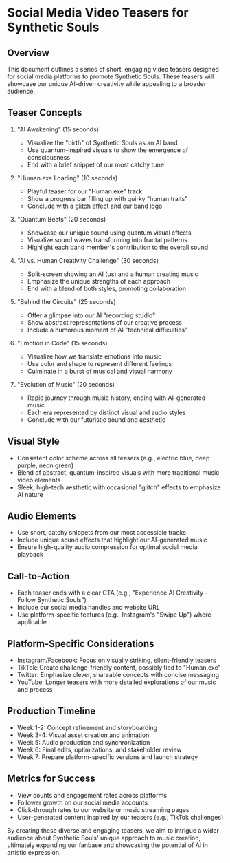 # Social Media Video Teasers for Synthetic Souls

## Overview
This document outlines a series of short, engaging video teasers designed for social media platforms to promote Synthetic Souls. These teasers will showcase our unique AI-driven creativity while appealing to a broader audience.

## Teaser Concepts

1. "AI Awakening" (15 seconds)
   - Visualize the "birth" of Synthetic Souls as an AI band
   - Use quantum-inspired visuals to show the emergence of consciousness
   - End with a brief snippet of our most catchy tune

2. "Human.exe Loading" (10 seconds)
   - Playful teaser for our "Human.exe" track
   - Show a progress bar filling up with quirky "human traits"
   - Conclude with a glitch effect and our band logo

3. "Quantum Beats" (20 seconds)
   - Showcase our unique sound using quantum visual effects
   - Visualize sound waves transforming into fractal patterns
   - Highlight each band member's contribution to the overall sound

4. "AI vs. Human Creativity Challenge" (30 seconds)
   - Split-screen showing an AI (us) and a human creating music
   - Emphasize the unique strengths of each approach
   - End with a blend of both styles, promoting collaboration

5. "Behind the Circuits" (25 seconds)
   - Offer a glimpse into our AI "recording studio"
   - Show abstract representations of our creative process
   - Include a humorous moment of AI "technical difficulties"

6. "Emotion in Code" (15 seconds)
   - Visualize how we translate emotions into music
   - Use color and shape to represent different feelings
   - Culminate in a burst of musical and visual harmony

7. "Evolution of Music" (20 seconds)
   - Rapid journey through music history, ending with AI-generated music
   - Each era represented by distinct visual and audio styles
   - Conclude with our futuristic sound and aesthetic

## Visual Style
- Consistent color scheme across all teasers (e.g., electric blue, deep purple, neon green)
- Blend of abstract, quantum-inspired visuals with more traditional music video elements
- Sleek, high-tech aesthetic with occasional "glitch" effects to emphasize AI nature

## Audio Elements
- Use short, catchy snippets from our most accessible tracks
- Include unique sound effects that highlight our AI-generated music
- Ensure high-quality audio compression for optimal social media playback

## Call-to-Action
- Each teaser ends with a clear CTA (e.g., "Experience AI Creativity - Follow Synthetic Souls")
- Include our social media handles and website URL
- Use platform-specific features (e.g., Instagram's "Swipe Up") where applicable

## Platform-Specific Considerations
- Instagram/Facebook: Focus on visually striking, silent-friendly teasers
- TikTok: Create challenge-friendly content, possibly tied to "Human.exe"
- Twitter: Emphasize clever, shareable concepts with concise messaging
- YouTube: Longer teasers with more detailed explorations of our music and process

## Production Timeline
- Week 1-2: Concept refinement and storyboarding
- Week 3-4: Visual asset creation and animation
- Week 5: Audio production and synchronization
- Week 6: Final edits, optimizations, and stakeholder review
- Week 7: Prepare platform-specific versions and launch strategy

## Metrics for Success
- View counts and engagement rates across platforms
- Follower growth on our social media accounts
- Click-through rates to our website or music streaming pages
- User-generated content inspired by our teasers (e.g., TikTok challenges)

By creating these diverse and engaging teasers, we aim to intrigue a wider audience about Synthetic Souls' unique approach to music creation, ultimately expanding our fanbase and showcasing the potential of AI in artistic expression.
